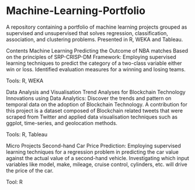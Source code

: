 # Machine-Learning-Portfolio
A repository containing a portfolio of machine learning projects grouped as supervised and unsupervised that solves regression, classification, association, and clustering problems. Presented in R, WEKA and Tableau.

Contents
Machine Learning
Predicting the Outcome of NBA matches Based on the principles of SRP-CRISP-DM Framework: Employing supervised learning techniques to predict the category of a two-class variable either win or loss. Identified evaluation measures for a winning and losing teams.

Tools: R, WEKA

Data Analysis and Visualisation
Trend Analyses for Blockchain Technology Innovations using Data Analytics: Discover the trends and pattern on temporal data on the adoption of Blockchain Technology. A contribution for this project is a dataset composed of Blockchain related tweets that were scraped from Twitter and applied data visualisation techniques such as ggplot, time-series, and geolocation methods.

Tools: R, Tableau

Micro Projects
Second-hand Car Price Prediction: Employing supervised learning techniques for a regression problem in predicting the car value against the actual value of a second-hand vehicle. Investigating which input variables like model, make, mileage, cruise control, cylinders, etc. will drive the price of the car.

Tool: R
